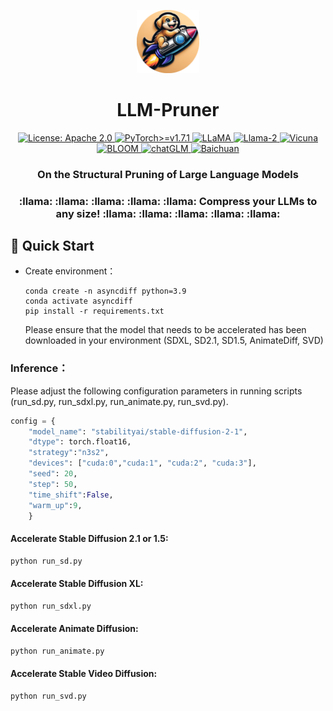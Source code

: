 


<p align="center">
<img src="assets/logo-modified.png" width="20%"> <br>
</p>

<div align="center">
<h1>LLM-Pruner</h1>
  <div align="center">
  <a href="https://opensource.org/licenses/Apache-2.0">
    <img alt="License: Apache 2.0" src="https://img.shields.io/badge/License-Apache%202.0-4E94CE.svg">
  </a>
  <a href="https://pytorch.org/">
    <img src="https://img.shields.io/badge/PyTorch-%3E=v1.7.1-EE4C2C.svg?style=flat-square" alt="PyTorch>=v1.7.1">
  </a>
  <a href="https://github.com/facebookresearch/llama">
    <img src="https://img.shields.io/badge/LLMs-LLaMA-FFB000.svg?style=flat-square" alt="LLaMA">
  </a>
  <a href="https://github.com/facebookresearch/llama">
    <img src="https://img.shields.io/badge/LLMs-Llama2-FAB093.svg?style=flat-square" alt="Llama-2">
  </a>
  <a href="https://github.com/lm-sys/FastChat">
    <img src="https://img.shields.io/badge/LLMs-Vicuna-924E7D.svg?style=flat-square" alt="Vicuna">
  </a>
  <a href="https://huggingface.co/docs/transformers/model_doc/bloom">
    <img src="https://img.shields.io/badge/LLMs-BLOOM-1A63BD.svg?style=flat-square" alt="BLOOM">
  </a>
  <a href="https://github.com/THUDM/ChatGLM-6B">
    <img src="https://img.shields.io/badge/LLMs-chatGLM-6082B6.svg?style=flat-square" alt="chatGLM">
  </a>
    <a href="https://github.com/baichuan-inc/Baichuan-7B">
    <img src="https://img.shields.io/badge/LLMs-Baichuan-78ac62.svg?style=flat-square" alt="Baichuan">
  </a>
</div>
<h3>On the Structural Pruning of Large Language Models<h3>
:llama: :llama: :llama: :llama: :llama: Compress your LLMs to any size! :llama: :llama: :llama: :llama: :llama:
</div>








## 🔧 Quick Start

- Create environment：

  ```shell
  conda create -n asyncdiff python=3.9
  conda activate asyncdiff
  pip install -r requirements.txt
  ```
  Please ensure that the model that needs to be accelerated has been downloaded in your environment (SDXL, SD2.1, SD1.5, AnimateDiff, SVD)



### Inference：
Please adjust the following configuration parameters in running scripts (run_sd.py, run_sdxl.py, run_animate.py, run_svd.py).

```python
config = {
    "model_name": "stabilityai/stable-diffusion-2-1",
    "dtype": torch.float16,
    "strategy":"n3s2",
    "devices": ["cuda:0","cuda:1", "cuda:2", "cuda:3"],
    "seed": 20,
    "step": 50,
    "time_shift":False,
    "warm_up":9,
    }

```
#### Accelerate Stable Diffusion 2.1 or 1.5:
```python
python run_sd.py
```


#### Accelerate Stable Diffusion XL:
```python
python run_sdxl.py
```


#### Accelerate Animate Diffusion:
```python
python run_animate.py
```


#### Accelerate Stable Video Diffusion:
```python
python run_svd.py
```

